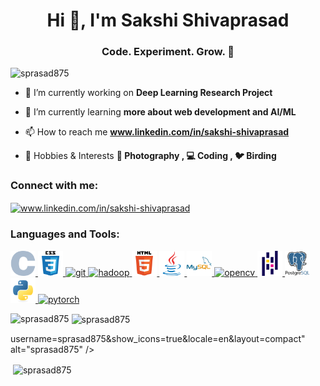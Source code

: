 <h1 align="center">Hi 👋, I'm Sakshi Shivaprasad</h1>
<h3 align="center">Code. Experiment. Grow. 🚀</h3>

<p align="left"> <img src="https://komarev.com/ghpvc/?username=sprasad875&label=Profile%20views&color=0e75b6&style=flat" alt="sprasad875" /> </p>

- 🔭 I’m currently working on **Deep Learning Research Project**

- 🌱 I’m currently learning **more about web development and AI/ML**

- 📫 How to reach me **www.linkedin.com/in/sakshi-shivaprasad**

- 🎨 Hobbies & Interests **📸 Photography , 💻 Coding , 🐦 Birding**

<h3 align="left">Connect with me:</h3>
<p align="left">
<a href="https://linkedin.com/in/www.linkedin.com/in/sakshi-shivaprasad" target="blank"><img align="center" src="https://raw.githubusercontent.com/rahuldkjain/github-profile-readme-generator/master/src/images/icons/Social/linked-in-alt.svg" alt="www.linkedin.com/in/sakshi-shivaprasad" height="30" width="40" /></a>
</p>

<h3 align="left">Languages and Tools:</h3>
<p align="left"> <a href="https://www.cprogramming.com/" target="_blank" rel="noreferrer"> <img src="https://raw.githubusercontent.com/devicons/devicon/master/icons/c/c-original.svg" alt="c" width="40" height="40"/> </a> <a href="https://www.w3schools.com/css/" target="_blank" rel="noreferrer"> <img src="https://raw.githubusercontent.com/devicons/devicon/master/icons/css3/css3-original-wordmark.svg" alt="css3" width="40" height="40"/> </a> <a href="https://git-scm.com/" target="_blank" rel="noreferrer"> <img src="https://www.vectorlogo.zone/logos/git-scm/git-scm-icon.svg" alt="git" width="40" height="40"/> </a> <a href="https://hadoop.apache.org/" target="_blank" rel="noreferrer"> <img src="https://www.vectorlogo.zone/logos/apache_hadoop/apache_hadoop-icon.svg" alt="hadoop" width="40" height="40"/> </a> <a href="https://www.w3.org/html/" target="_blank" rel="noreferrer"> <img src="https://raw.githubusercontent.com/devicons/devicon/master/icons/html5/html5-original-wordmark.svg" alt="html5" width="40" height="40"/> </a> <a href="https://www.java.com" target="_blank" rel="noreferrer"> <img src="https://raw.githubusercontent.com/devicons/devicon/master/icons/java/java-original.svg" alt="java" width="40" height="40"/> </a> <a href="https://www.mysql.com/" target="_blank" rel="noreferrer"> <img src="https://raw.githubusercontent.com/devicons/devicon/master/icons/mysql/mysql-original-wordmark.svg" alt="mysql" width="40" height="40"/> </a> <a href="https://opencv.org/" target="_blank" rel="noreferrer"> <img src="https://www.vectorlogo.zone/logos/opencv/opencv-icon.svg" alt="opencv" width="40" height="40"/> </a> <a href="https://pandas.pydata.org/" target="_blank" rel="noreferrer"> <img src="https://raw.githubusercontent.com/devicons/devicon/2ae2a900d2f041da66e950e4d48052658d850630/icons/pandas/pandas-original.svg" alt="pandas" width="40" height="40"/> </a> <a href="https://www.postgresql.org" target="_blank" rel="noreferrer"> <img src="https://raw.githubusercontent.com/devicons/devicon/master/icons/postgresql/postgresql-original-wordmark.svg" alt="postgresql" width="40" height="40"/> </a> <a href="https://www.python.org" target="_blank" rel="noreferrer"> <img src="https://raw.githubusercontent.com/devicons/devicon/master/icons/python/python-original.svg" alt="python" width="40" height="40"/> </a> <a href="https://pytorch.org/" target="_blank" rel="noreferrer"> <img src="https://www.vectorlogo.zone/logos/pytorch/pytorch-icon.svg" alt="pytorch" width="40" height="40"/> </a> </p>

<p><img align="left" src="https://github-readme-stats.vercel.app/api/top-langs?username=sprasad875&show_icons=true&locale=en&layout=compact&langs_count=10&cache_seconds=1800" alt="sprasad875" /></p>

<p>&nbsp;<img align="center" src="https://github-readme-stats.vercel.app/api?username=sprasad875&show_icons=true&locale=en&cache_seconds=1800" alt="sprasad875" /></p>
username=sprasad875&show_icons=true&locale=en&layout=compact" alt="sprasad875" /></p>

<p>&nbsp;<img align="center" src="https://github-readme-stats.vercel.app/api?username=sprasad875&show_icons=true&locale=en" alt="sprasad875" /></p>
